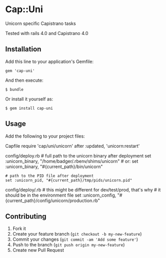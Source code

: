 # Cap::Uni

Unicorn specific Capistrano tasks

Tested with rails 4.0 and Capistrano 4.0

## Installation

Add this line to your application's Gemfile:

    gem 'cap-uni'

And then execute:

    $ bundle

Or install it yourself as:

    $ gem install cap-uni

## Usage

Add the following to your project files:

Capfile
    require 'cap/uni/unicorn'
    after :updated, 'unicorn:restart'

config/deploy.rb
    # full path to the unicorn binary after deployment
    set :unicorn_binary, "/home/badger/.rbenv/shims/unicorn"
    # or:
    set :unicorn_binary, "#{current_path}/bin/unicorn"
    
    # path to the PID file after deployment
    set :unicorn_pid, "#{current_path}/tmp/pids/unicorn.pid"

config/deploy/<unicorn config file>.rb
    # this might be different for dev/test/prod, that's why 
    # it should be in the environment file 
    set :unicorn_config, "#{current_path}/config/unicorn/production.rb"

## Contributing

1. Fork it
2. Create your feature branch (`git checkout -b my-new-feature`)
3. Commit your changes (`git commit -am 'Add some feature'`)
4. Push to the branch (`git push origin my-new-feature`)
5. Create new Pull Request
